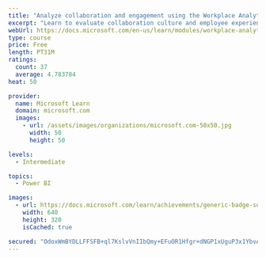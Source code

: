 ```yaml
---
title: "Analyze collaboration and engagement using the Workplace Analytics Ways of working assessment dashboard"
excerpt: "Learn to evaluate collaboration culture and employee experience with a Power BI template using Workplace Analytics data."
webUrl: https://docs.microsoft.com/en-us/learn/modules/workplace-analytics-ways-working/
type: course
price: Free
length: PT31M
ratings:
  count: 37
  average: 4.783784
heat: 50

provider:
  name: Microsoft Learn
  domain: microsoft.com
  images:
    - url: /assets/images/organizations/microsoft.com-50x50.jpg
      width: 50
      height: 50

levels:
  - Intermediate

topics:
  - Power BI

images:
  - url: https://docs.microsoft.com/learn/achievements/generic-badge-social.png
    width: 640
    height: 320
    isCached: true

secured: "OdoxWmBYDLLFFSFB+ql7KslvVnIIbQmy+EFuOR1Hfgr+dNGP1xUguP3x1YbvAsEHJsSXEuDQ5EfeFRN4006Bq4Vll/mHAyex4tz8VTyOkv8fY2xTDnnf7GX/gmIRZxah5Zha7ate0TIH6DjWEOYboJw+KsYEJKehwOFWEhr4jXqgtfm1B7iiODLz4NG8ClLAQkvwl9jYI5alG9Q9GXgEy+5ATGxDipmxD7PVt75k7sZT12JIPMzWPKAMhb2w+FTrKK+yeyEAfwYJbgd95URLovNOL9WD2EuYBwNnmWx/LkjPVSv1KvANDTJ0Liz1p/r2IkKmyEDZXQIsmF4JW9ESkQFUXOwyJynjuFP3WopBYja/wMJNtdIUSsuj5m2IxZ/k1e2A40yMgJUzuKrb2VArqBZgv/oKyxkXCTepjH/nmgA=;yETnYomG4l50ElXLvytRDQ=="
---
```


